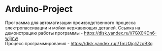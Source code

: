 # Arduino-Project
Программа для автоматизации производственного процесса электропассивации и мойки нержавеющих деталей.
Cсылка на демонстрацию работы программы - https://disk.yandex.ru/i/7GX0KDn6-wijmw          
Процесс программирования - https://disk.yandex.ru/i/TmzQjqliZzoB3g

